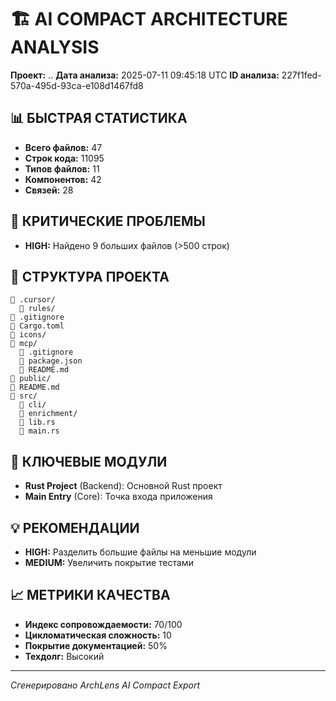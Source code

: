 # 🏗️ AI COMPACT ARCHITECTURE ANALYSIS

**Проект:** ..
**Дата анализа:** 2025-07-11 09:45:18 UTC
**ID анализа:** 227f1fed-570a-495d-93ca-e108d1467fd8

## 📊 БЫСТРАЯ СТАТИСТИКА
- **Всего файлов:** 47
- **Строк кода:** 11095
- **Типов файлов:** 11
- **Компонентов:** 42
- **Связей:** 28

## 🚨 КРИТИЧЕСКИЕ ПРОБЛЕМЫ
- **HIGH:** Найдено 9 больших файлов (>500 строк)

## 📁 СТРУКТУРА ПРОЕКТА
```
📁 .cursor/
  📁 rules/
📄 .gitignore
📄 Cargo.toml
📁 icons/
📁 mcp/
  📄 .gitignore
  📄 package.json
  📄 README.md
📁 public/
📄 README.md
📁 src/
  📁 cli/
  📁 enrichment/
  📄 lib.rs
  📄 main.rs

```

## 🔧 КЛЮЧЕВЫЕ МОДУЛИ
- **Rust Project** (Backend): Основной Rust проект
- **Main Entry** (Core): Точка входа приложения

## 💡 РЕКОМЕНДАЦИИ
- **HIGH:** Разделить большие файлы на меньшие модули
- **MEDIUM:** Увеличить покрытие тестами

## 📈 МЕТРИКИ КАЧЕСТВА
- **Индекс сопровождаемости:** 70/100
- **Цикломатическая сложность:** 10
- **Покрытие документацией:** 50%
- **Техдолг:** Высокий

---
*Сгенерировано ArchLens AI Compact Export*
